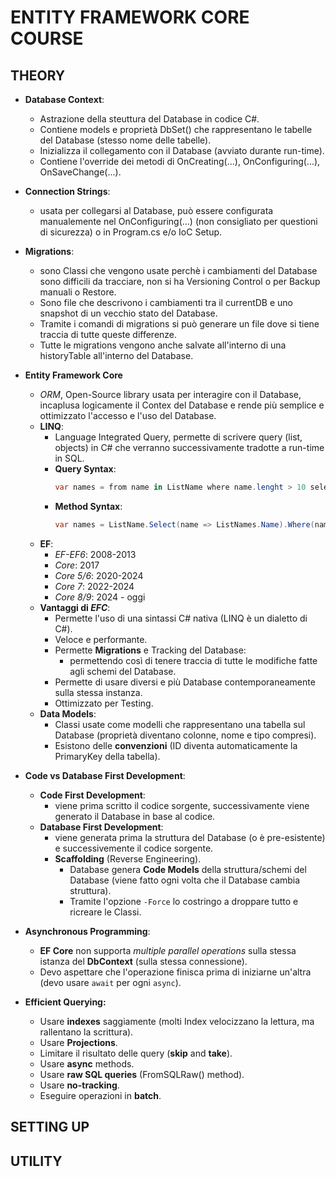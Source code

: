 # **ENTITY FRAMEWORK CORE COURSE**

## **THEORY**
- **Database Context**:
  - Astrazione della steuttura del Database in codice C#.
  - Contiene models e proprietà DbSet() che rappresentano le tabelle del Database (stesso nome delle tabelle).
  - Inizializza il collegamento con il Database (avviato durante run-time).
  - Contiene l'override dei metodi di OnCreating(...), OnConfiguring(...), OnSaveChange(...).

- **Connection Strings**:
  - usata per collegarsi al Database, può essere configurata manualemente nel OnConfiguring(...) (non consigliato per questioni di sicurezza) o in Program.cs e/o IoC Setup.

- **Migrations**:
  - sono Classi che vengono usate perchè i cambiamenti del Database sono difficili da tracciare, non si ha Versioning Control o per Backup manuali o Restore.
  - Sono file che descrivono i cambiamenti tra il currentDB e uno snapshot di un vecchio stato del Database.
  - Tramite i comandi di migrations si può generare un file dove si tiene traccia di tutte queste differenze.
  - Tutte le migrations vengono anche salvate all'interno di una historyTable all'interno del Database.

- **Entity Framework Core**
  - *ORM*, Open-Source library usata per interagire con il Database, incaplusa logicamente il Contex del Database e rende più semplice e ottimizzato l'accesso e l'uso del Database.
  - **LINQ**:
    - Language Integrated Query, permette di scrivere query (list, objects) in C# che verranno successivamente tradotte a run-time in SQL.
    - **Query Syntax**:
      ```C#
      var names = from name in ListName where name.lenght > 10 select name;
      ```
    - **Method Syntax**:
      ```C#
      var names = ListName.Select(name => ListNames.Name).Where(name => name.lenght >= 10);
      ```
  - **EF**:
    - *EF-EF6*: 2008-2013
    - *Core*: 2017
    - *Core 5/6*: 2020-2024
    - *Core 7*: 2022-2024
    - *Core 8/9*: 2024 - oggi
  - **Vantaggi di *EFC***:
    - Permette l'uso di una sintassi C# nativa (LINQ è un dialetto di C#).
    - Veloce e performante.
    - Permette **Migrations** e Tracking del Database:
      - permettendo così di tenere traccia di tutte le modifiche fatte agli schemi del Database.
    - Permette di usare diversi e più Database contemporaneamente sulla stessa instanza.
    - Ottimizzato per Testing.
  - **Data Models**:
    - Classi usate come modelli che rappresentano una tabella sul Database (proprietà diventano colonne, nome e tipo compresi).
    - Esistono delle **convenzioni** (ID diventa automaticamente la PrimaryKey della tabella).

- **Code vs Database First Development**:
  - **Code First Development**:
    - viene prima scritto il codice sorgente, successivamente viene generato il Database in base al codice.
  - **Database First Development**:
    - viene generata prima la struttura del Database (o è pre-esistente) e successivemente il codice sorgente.
    - **Scaffolding** (Reverse Engineering).
      - Database genera **Code Models** della struttura/schemi del Database (viene fatto ogni volta che il Database cambia struttura).
      - Tramite l'opzione ```-Force``` lo costringo a droppare tutto e ricreare le Classi.
  
- **Asynchronous Programming**:
  - **EF Core** non supporta *multiple parallel operations* sulla stessa istanza del **DbContext** (sulla stessa connessione).
  - Devo aspettare che l'operazione finisca prima di iniziarne un'altra (devo usare ```await``` per ogni ```async```).

- **Efficient Querying:**
  - Usare **indexes** saggiamente (molti Index velocizzano la lettura, ma rallentano la scrittura).
  - Usare **Projections**.
  - Limitare il risultato delle query (**skip** and **take**).
  - Usare **async** methods.
  - Usare **raw SQL queries** (FromSQLRaw() method).
  - Usare **no-tracking**.
  - Eseguire operazioni in **batch**.
## **SETTING UP**

## **UTILITY**

```csharp

```
